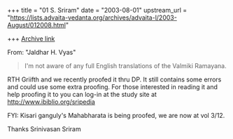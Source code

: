 +++
title = "01 S. Sriram"
date = "2003-08-01"
upstream_url = "https://lists.advaita-vedanta.org/archives/advaita-l/2003-August/012008.html"

+++
[Archive link](https://lists.advaita-vedanta.org/archives/advaita-l/2003-August/012008.html)

From: "Jaldhar H. Vyas" <jaldhar at braincells.com>
> I'm not aware of any full English translations of the Valmiki Ramayana.
>
RTH Griifth and we recently proofed it thru DP. It still contains some
errors
and could use some extra proofing. For those interested in reading it
and help proofing it to you can log-in at the study site at
http://www.ibiblio.org/sripedia

FYI: Kisari ganguly's Mahabharata is being proofed, we are now at vol 3/12.

Thanks
Srinivasan Sriram

